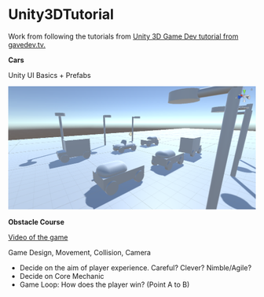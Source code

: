 # Unity3DTutorial
Work from following the tutorials from [Unity 3D Game Dev tutorial from gavedev.tv.](https://www.udemy.com/course/unitycourse2/)

**Cars**

Unity UI Basics + Prefabs

![Cars In Unity](https://raw.githubusercontent.com/JemCopeCodes/Unity3DTutorial/main/Car/cars.PNG)

**Obstacle Course**

[Video of the game](https://www.youtube.com/watch?v=b9huAC6_0MI)

Game Design, Movement, Collision, Camera
* Decide on the aim of player experience. Careful? Clever? Nimble/Agile?
* Decide on Core Mechanic
* Game Loop: How does the player win? (Point A to B)
